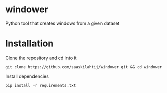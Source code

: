 # windower
Python tool that creates windows from a given dataset

# Installation
Clone the repository and cd into it
```
git clone https://github.com/saaskilahtij/windower.git && cd windower
```

Install dependencies
```
pip install -r requirements.txt
```

